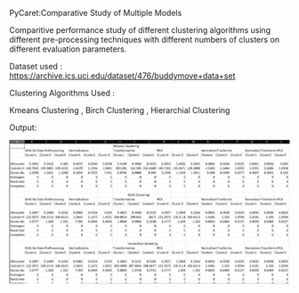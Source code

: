 PyCaret:Comparative Study of Multiple Models

Comparitive performance study of different clustering algorithms using different pre-processing techniques with different numbers of clusters on different evaluation parameters.


Dataset used : https://archive.ics.uci.edu/dataset/476/buddymove+data+set


Clustering Algorithms Used :

Kmeans Clustering , Birch Clustering , Hierarchial Clustering

Output:

![alt text](image.png)
